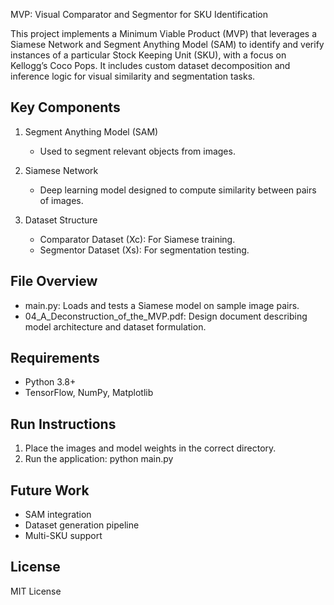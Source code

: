 
MVP: Visual Comparator and Segmentor for SKU Identification

This project implements a Minimum Viable Product (MVP) that leverages a Siamese Network and Segment Anything Model (SAM)
to identify and verify instances of a particular Stock Keeping Unit (SKU), with a focus on Kellogg’s Coco Pops.
It includes custom dataset decomposition and inference logic for visual similarity and segmentation tasks.

Key Components
--------------

1. Segment Anything Model (SAM)
   - Used to segment relevant objects from images.

2. Siamese Network
   - Deep learning model designed to compute similarity between pairs of images.

3. Dataset Structure
   - Comparator Dataset (Xc): For Siamese training.
   - Segmentor Dataset (Xs): For segmentation testing.

File Overview
-------------
- main.py: Loads and tests a Siamese model on sample image pairs.
- 04_A_Deconstruction_of_the_MVP.pdf: Design document describing model architecture and dataset formulation.

Requirements
------------
- Python 3.8+
- TensorFlow, NumPy, Matplotlib

Run Instructions
----------------
1. Place the images and model weights in the correct directory.
2. Run the application:
   python main.py

Future Work
-----------
- SAM integration
- Dataset generation pipeline
- Multi-SKU support

License
-------
MIT License
